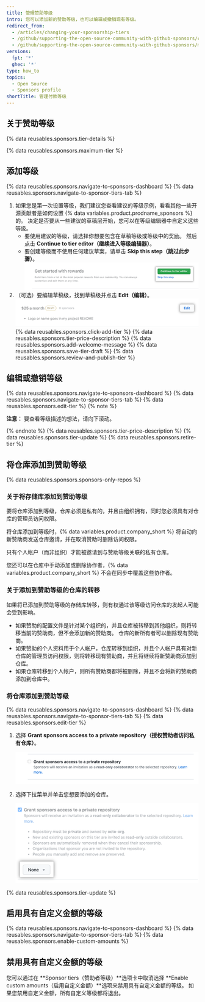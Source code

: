 ```yaml
---
title: 管理赞助等级
intro: 您可以添加新的赞助等级，也可以编辑或撤销现有等级。
redirect_from:
  - /articles/changing-your-sponsorship-tiers
  - /github/supporting-the-open-source-community-with-github-sponsors/changing-your-sponsorship-tiers
  - /github/supporting-the-open-source-community-with-github-sponsors/managing-your-sponsorship-tiers
versions:
  fpt: '*'
  ghec: '*'
type: how_to
topics:
  - Open Source
  - Sponsors profile
shortTitle: 管理付款等级
---
```


## 关于赞助等级

{% data reusables.sponsors.tier-details %}

{% data reusables.sponsors.maximum-tier %}

## 添加等级

{% data reusables.sponsors.navigate-to-sponsors-dashboard %}
{% data reusables.sponsors.navigate-to-sponsor-tiers-tab %}
1. 如果您是第一次设置等级，我们建议您查看建议的等级示例，看看其他一些开源贡献者是如何设置 {% data variables.product.prodname_sponsors %} 的。 决定是否要从一些建议的草稿层开始，您可以在等级编辑器中自定义这些等级。
   - 要使用建议的等级，请选择你想要包含在草稿等级或等级中的奖励。 然后点击 **Continue to tier editor（继续进入等级编辑器）**。
   - 要创建等级而不使用任何建议草案，请单击 **Skip this step（跳过此步骤）**。 !["跳过此步骤" 选项和 "继续进入等级编辑器" 按钮](/assets/images/help/sponsors/tier-editor-button.png)
1. （可选）要编辑草稿级，找到草稿级并点击 **Edit（编辑）**。 ![草稿等级旁边的编辑按钮](/assets/images/help/sponsors/draft-tier-edit.png)
{% data reusables.sponsors.click-add-tier %}
{% data reusables.sponsors.tier-price-description %}
{% data reusables.sponsors.add-welcome-message %}
{% data reusables.sponsors.save-tier-draft %}
{% data reusables.sponsors.review-and-publish-tier %}

## 编辑或撤销等级

{% data reusables.sponsors.navigate-to-sponsors-dashboard %}
{% data reusables.sponsors.navigate-to-sponsor-tiers-tab %}
{% data reusables.sponsors.edit-tier %}
  {% note %}

  **注意：** 要查看等级描述的想法，请向下滚动。

  {% endnote %}
{% data reusables.sponsors.tier-price-description %}
{% data reusables.sponsors.tier-update %}
{% data reusables.sponsors.retire-tier %}

## 将仓库添加到赞助等级

{% data reusables.sponsors.sponsors-only-repos %}

### 关于将存储库添加到赞助等级

要将仓库添加到等级，仓库必须是私有的，并且由组织拥有，同时您必须具有对仓库的管理员访问权限。

将仓库添加到等级时，{% data variables.product.company_short %} 将自动向新赞助商发送仓库邀请，并在取消赞助时删除访问权限。

只有个人帐户（而非组织）才能被邀请到与赞助等级关联的私有仓库。

您还可以在仓库中手动添加或删除协作者，{% data variables.product.company_short %} 不会在同步中覆盖这些协作者。

### 关于添加到赞助等级的仓库的转移

如果将已添加到赞助等级的存储库转移，则有权通过该等级访问仓库的发起人可能会受到影响。

- 如果赞助的配置文件是针对某个组织的，并且仓库被转移到其他组织，则将转移当前的赞助商，但不会添加新的赞助商。 仓库的新所有者可以删除现有赞助商。
- 如果赞助的个人资料用于个人帐户，仓库转移到组织，并且个人帐户具有对新仓库的管理员访问权限，则将转移现有赞助商，并且将继续将新赞助商添加到仓库。
- 如果仓库转移到个人帐户，则所有赞助商都将被删除，并且不会将新的赞助商添加到仓库中。

### 将仓库添加到赞助等级

{% data reusables.sponsors.navigate-to-sponsors-dashboard %}
{% data reusables.sponsors.navigate-to-sponsor-tiers-tab %}
{% data reusables.sponsors.edit-tier %}
1. 选择 **Grant sponsors access to a private repository（授权赞助者访问私有仓库）**。

   ![用于授予发起人访问私有仓库的复选框的屏幕截图](/assets/images/help/sponsors/grant-sponsors-access-to-repo-checkbox.png)

1. 选择下拉菜单并单击您想要添加的仓库。

   ![下拉菜单的屏幕截图，用于选择要授予赞助商访问权限的存储库](/assets/images/help/sponsors/grant-sponsors-access-to-repo-dropdown.png)

{% data reusables.sponsors.tier-update %}

## 启用具有自定义金额的等级

{% data reusables.sponsors.navigate-to-sponsors-dashboard %}
{% data reusables.sponsors.navigate-to-sponsor-tiers-tab %}
{% data reusables.sponsors.enable-custom-amounts %}

## 禁用具有自定义金额的等级

您可以通过在 **Sponsor tiers（赞助者等级）**选项卡中取消选择 **Enable custom amounts（启用自定义金额）**选项来禁用具有自定义金额的等级。 如果您禁用自定义金额，所有自定义等级都将退出。
